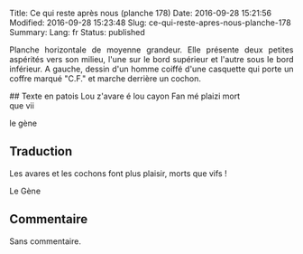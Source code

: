 Title: Ce qui reste après nous (planche 178)
Date: 2016-09-28 15:21:56
Modified: 2016-09-28 15:23:48
Slug: ce-qui-reste-apres-nous-planche-178
Summary: 
Lang: fr
Status: published

<p style="text-align:justify;">Planche horizontale de moyenne grandeur. Elle présente deux petites aspérités vers son milieu, l'une sur le bord supérieur et l'autre sous le bord inférieur. A gauche, dessin d'un homme coiffé d'une casquette qui porte un coffre marqué "C.F." et marche derrière un cochon.</p>


<figure class="image-block" style="float: right;">
  <img alt="" src="{static}/images/planche_178-2.png">
  <figcaption style="max-width: 689px"></figcaption>
</figure>
 ## Texte en patois
Lou z'avare é lou cayon Fan mé plaizi mort que vii

le gène

## Traduction
Les avares et les cochons font plus plaisir, morts que vifs !

Le Gène

<figure class="image-block" style="float: right;">
  <img alt="" src="{static}/images/planche178_dessin.png">
  <figcaption style="max-width: 400px"></figcaption>
</figure>


## Commentaire
Sans commentaire.
